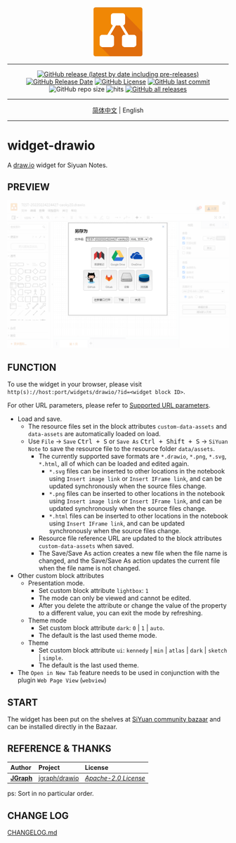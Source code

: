 <div align="center">
<img src="./icon.png" style="width: 8em; height: 8em;">

---
[![GitHub release (latest by date including pre-releases)](https://img.shields.io/github/v/release/Zuoqiu-Yingyi/widget-drawio?include_prereleases&style=flat-square)](https://github.com/Zuoqiu-Yingyi/widget-drawio/releases/latest)
[![GitHub Release Date](https://img.shields.io/github/release-date/Zuoqiu-Yingyi/widget-drawio?style=flat-square)](https://github.com/Zuoqiu-Yingyi/widget-drawio/releases/latest)
[![GitHub License](https://img.shields.io/github/license/Zuoqiu-Yingyi/widget-drawio?style=flat-square)](https://github.com/Zuoqiu-Yingyi/widget-drawio/blob/main/LICENSE)
[![GitHub last commit](https://img.shields.io/github/last-commit/Zuoqiu-Yingyi/widget-drawio?style=flat-square)](https://github.com/Zuoqiu-Yingyi/widget-drawio/commits/main)
![GitHub repo size](https://img.shields.io/github/repo-size/Zuoqiu-Yingyi/widget-drawio?style=flat-square)
![hits](https://hits.b3log.org/Zuoqiu-Yingyi/widget-drawio.svg)
[![GitHub all releases](https://img.shields.io/github/downloads/Zuoqiu-Yingyi/widget-drawio/total?style=flat-square)](https://github.com/Zuoqiu-Yingyi/widget-drawio/releases)

---
[简体中文](./README_zh_CN.md) \| English

---
</div>

# widget-drawio

A [draw.io](https://www.diagrams.net/) widget for Siyuan Notes.

## PREVIEW

![preview](./preview.png)

## FUNCTION

To use the widget in your browser, please visit `http(s)://host:port/widgets/drawio/?id=<widget block ID>`.

For other URL parameters, please refer to [Supported URL parameters](https://www.diagrams.net/doc/faq/supported-url-parameters).

- Load and save.
  - The resource files set in the block attributes `custom-data-assets` and `data-assets` are automatically loaded on load.
  - Use `File` -> `Save` <kbd>Ctrl + S</kbd> or `Save As` <kbd>Ctrl + Shift + S</kbd> -> `SiYuan Note`  to save the resource file to the resource folder `data/assets`.
    - The currently supported save formats are `*.drawio`, `*.png`, `*.svg`, `*.html`, all of which can be loaded and edited again.
      - `*.svg` files can be inserted to other locations in the notebook using `Insert image link` or `Insert IFrame link`, and can be updated synchronously when the source files change.
      - `*.png` files can be inserted to other locations in the notebook using `Insert image link` or `Insert IFrame link`, and can be updated synchronously when the source files change.
      - `*.html` files can be inserted to other locations in the notebook using `Insert IFrame link`, and can be updated synchronously when the source files change.
    - Resource file reference URL are updated to the block attributes `custom-data-assets` when saved.
    - The Save/Save As action creates a new file when the file name is changed, and the Save/Save As action updates the current file when the file name is not changed.
- Other custom block attributes
  - Presentation mode.
    - Set custom block attribute `lightbox`: `1`
    - The mode can only be viewed and cannot be edited.
    - After you delete the attribute or change the value of the property to a different value, you can exit the mode by refreshing.
  - Theme mode
    - Set custom block attribute `dark`: `0` | `1` | `auto`.
    - The default is the last used theme mode.
  - Theme
    - Set custom block attribute `ui`: `kennedy` | `min` | `atlas` | `dark` | `sketch` | `simple`.
    - The default is the last used theme.
- The `Open in New Tab` feature needs to be used in conjunction with the plugin `Web Page View` (`webview`)

## START

The widget has been put on the shelves at [SiYuan community bazaar](https://github.com/siyuan-note/bazaar) and can be installed directly in the Bazaar.

## REFERENCE & THANKS

| Author                                  | Project                                           | License                                                                   |
| :-------------------------------------- | :------------------------------------------------ | :------------------------------------------------------------------------ |
| **[JGraph](https://github.com/jgraph)** | [jgraph/drawio](https://github.com/jgraph/drawio) | *[Apache-2.0 License](https://github.com/jgraph/drawio/blob/dev/LICENSE)* |

ps: Sort in no particular order.

## CHANGE LOG

[CHANGELOG.md](./CHANGELOG.md)
